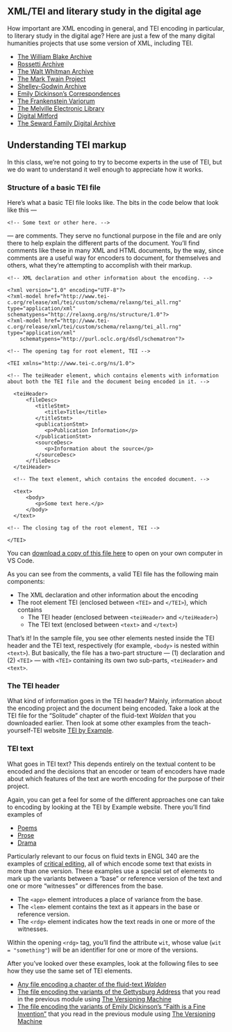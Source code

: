 ## XML/TEI and literary study in the digital age

How important are XML encoding in general, and TEI encoding in particular, to literary study in the digital age? Here are just a few of the many digital humanities projects that use some version of XML, including TEI.

  - [The William Blake Archive](http://www.blakearchive.org)
  - [Rossetti Archive](http://www.rossettiarchive.org/)
  - [The Walt Whitman Archive](https://whitmanarchive.org/)
  - [The Mark Twain Project](https://www.marktwainproject.org)
  - [Shelley-Godwin Archive](http://shelleygodwinarchive.org/)
  - [Emily Dickinson’s Correspondences](https://rotunda.upress.virginia.edu/edc/default.xqy)
  - [The Frankenstein Variorum](https://www.researchsoftware.co.il/frankenstein-variorum/)
  - [The Melville Electronic Library](https://melville.electroniclibrary.org/)
  - [Digital Mitford](https://digitalmitford.org/)
  - [The Seward Family Digital Archive](https://sewardproject.org/)

## Understanding TEI markup

In this class, we’re not going to try to become experts in the use of TEI, but we do want to understand it well enough to appreciate how it works.

### Structure of a basic TEI file

Here’s what a basic TEI file looks like. The bits in the code below that look like this —

`<!-- Some text or other here. -->`

— are comments. They serve no functional purpose in the file and are only there to help explain the different parts of the document. You’ll find comments like these in many XML and HTML documents, by the way, since comments are a useful way for encoders to document, for themselves and others, what they’re attempting to accomplish with their markup.

    <!-- XML declaration and other information about the encoding. -->
    
    <?xml version="1.0" encoding="UTF-8"?>
    <?xml-model href="http://www.tei-c.org/release/xml/tei/custom/schema/relaxng/tei_all.rng" type="application/xml" schematypens="http://relaxng.org/ns/structure/1.0"?>
    <?xml-model href="http://www.tei-c.org/release/xml/tei/custom/schema/relaxng/tei_all.rng" type="application/xml"
        schematypens="http://purl.oclc.org/dsdl/schematron"?>
    
    <!-- The opening tag for root element, TEI -->
    
    <TEI xmlns="http://www.tei-c.org/ns/1.0">
    
    <!-- The teiHeader element, which contains elements with information about both the TEI file and the document being encoded in it. -->
    
      <teiHeader>
          <fileDesc>
             <titleStmt>
                <title>Title</title>
             </titleStmt>
             <publicationStmt>
                <p>Publication Information</p>
             </publicationStmt>
             <sourceDesc>
                <p>Information about the source</p>
             </sourceDesc>
          </fileDesc>
      </teiHeader>
    
      <!-- The text element, which contains the encoded document. -->
    
      <text>
          <body>
             <p>Some text here.</p>
          </body>
      </text>
    
    <!-- The closing tag of the root element, TEI -->
    
    </TEI>

You can [download a copy of this file here](https://canvas.geneseo.edu/courses/17027/files/996990/download?wrap=1 "basic_tei_file.xml") to open on your own computer in VS Code.

As you can see from the comments, a valid TEI file has the following main components:

  - The XML declaration and other information about the encoding
  - The root element TEI (enclosed between `<TEI>` and `</TEI>`), which contains
      - The TEI header (enclosed between `<teiHeader>` and `</teiHeader>`)
      - The TEI text (enclosed between `<text>` and `</text>`)

That’s it\! In the sample file, you see other elements nested inside the TEI header and the TEI text, respectively (for example, `<body>` is nested within `<text>`). But basically, the file has a two-part structure — (1) declaration and (2) `<TEI>` — with `<TEI>` containing its own two sub-parts, `<teiHeader>` and `<text>`.

### The TEI header

What kind of information goes in the TEI header? Mainly, information about the encoding project and the document being encoded. Take a look at the TEI file for the “Solitude” chapter of the fluid-text *Walden* that you downloaded earlier. Then look at some other examples from the teach-yourself-TEI website [TEI by Example](https://teibyexample.org/examples/TBED02v00.htm).

### TEI text

What goes in TEI text? This depends entirely on the textual content to be encoded and the decisions that an encoder or team of encoders have made about which features of the text are worth encoding for the purpose of their project.

Again, you can get a feel for some of the different approaches one can take to encoding by looking at the TEI by Example website. There you’ll find examples of

  - [Poems](https://teibyexample.org/examples/TBED04v00.htm)
  - [Prose](https://teibyexample.org/examples/TBED03v00.htm)
  - [Drama](https://teibyexample.org/examples/TBED05v00.htm)

Particularly relevant to our focus on fluid texts in ENGL 340 are the examples of [critical editing](https://teibyexample.org/examples/TBED07v00.htm), all of which encode some text that exists in more than one version. These examples use a special set of elements to mark up the variants between a “base” or reference version of the text and one or more “witnesses” or differences from the base.

  - The `<app>` element introduces a place of variance from the base.
  - The `<lem>` element contains the text as it appears in the base or reference version.
  - The `<rdg>` element indicates how the text reads in one or more of the witnesses.

Within the opening `<rdg>` tag, you’ll find the attribute `wit`, whose value (`wit = "something"`) will be an identifier for one or more of the versions.

After you’ve looked over these examples, look at the following files to see how they use the same set of TEI elements.

  - [Any file encoding a chapter of the fluid-text *Walden*](https://github.com/milnegeneseo/fluid_text/tree/master/tei)
  - [The file encoding the variants of the Gettysburg Address](https://www.geneseo.edu/~schacht/fluid_gettysburg/samples/gettysburg.xml) that you read in the previous module using [The Versioning Machine](https://www.geneseo.edu/~schacht/fluid_gettysburg/samples/gettysburg.html)
  - [The file encoding the variants of Emily Dickinson’s “Faith is a Fine Invention”](http://v-machine.org/samples/faith.xml) that you read in the previous module using [The Versioning Machine](http://v-machine.org/samples/faith.html)
